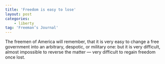 ```yaml
---
title: 'Freedom is easy to lose'
layout: post
categories:
    - liberty
tag: 'Freeman’s Journal'
---
```


The freemen of America will remember, that it is very easy to change a free government into an arbitrary, despotic, or military one: but it is very difficult, almost impossible to reverse the matter — very difficult to regain freedom once lost.